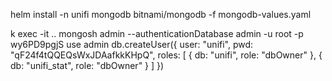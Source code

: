 helm install -n unifi mongodb bitnami/mongodb -f mongodb-values.yaml


k exec -it ..
mongosh admin --authenticationDatabase admin -u root -p wy6PD9pgjS
use admin
db.createUser({
  user: "unifi",
  pwd: "qF24f4tQQEQsWxJDAafkkKHpQ",
  roles: [
    { db: "unifi", role: "dbOwner" },
    { db: "unifi_stat", role: "dbOwner" }
  ]
})
